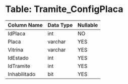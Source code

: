 # Table: Tramite_ConfigPlaca

| Column Name | Data Type | Nullable |
|-------------|-----------|----------|
| IdPlaca | int | NO |
| Placa | varchar | YES |
| Vitrina | varchar | YES |
| IdEstado | int | YES |
| IdTramite | int | YES |
| Inhabilitado | bit | YES |
